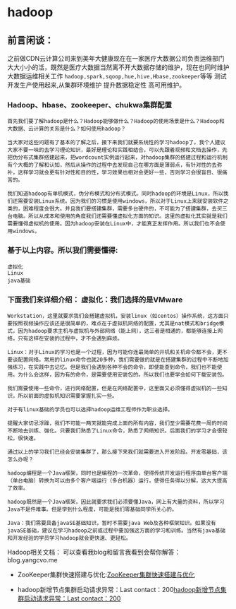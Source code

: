 # hadoop

## 前言闲谈：

之前做CDN云计算公司来到美年大健康现在在一家医疗大数据公司负责运维部门大大小小的活，既然是医疗大数据当然离不开大数据存储的维护，现在也同时维护大数据运维相关工作 `hadoop,spark,sqoop,hue,hive,Hbase,zookeeper`等等 测试开发生产使用起来,从集群环境维护 提升数据稳定性 高可用维护。



### Hadoop、hbase、zookeeper、chukwa集群配置

```
首先我们要了解hadoop是什么？Hadoop能够做什么？Hadoop的使用场景是什么？Hadoop和大数据、云计算的关系是什么？如何使用hadoop？

当大家对这些问题有了基本的了解之后，接下来我们就要系统性的学习hadoop了。我个人建议大家不要一味的去学习理论知识，最好是理论和实践相结合，可以先跟着视频和文档去操作，先把伪分布式集群搭建起来，把wordcount实例运行起来，对hadoop集群的搭建过程和运行机制有个大概的了解和认知，然后从操作的过程中去发现自己在哪方面是薄弱点，有针对性的去弥补，这样学习就会更有针对性和目的性，学习效果也相对会更好一些，否则学习会很盲目、很痛苦的。

我们知道hadoop有单机模式，伪分布模式和分布式模式。同时hadoop的环境是Linux，所以我们还需要安装Linux系统。因为我们的习惯是使用windows，所以对于Linux上来就安装软件之类的，困难程度会很大。并且我们要搭建集群，需要多台硬件的，不可能为了搭建集群，去买三台电脑。所以从成本和使用的角度我们还需要懂虚拟化方面的知识。这里的虚拟化其实就是我们需要懂得虚拟机的使用。因为hadoop安装在Linux中，才能真正发挥作用。所以我们也不会使用windows。

```
### 基于以上内容。所以我们需要懂得:
```
虚拟化
Linux
java基础
```

### 下面我们来详细介绍： 虚拟化：我们选择的是VMware
```
Workstation，这里就要求我们会搭建虚拟机，安装linux（如centos）操作系统，这方面只要按照视频操作应该还是很简单的，难点在于虚拟机网络的配置，尤其是nat模式和bridge模式，因为hadoop要求主机与虚拟机与外部网络（能上网），这三者是相通的，都能够连接上网络，只有这样在安装的过程中，才不会遇到麻烦。

Linux：对于Linux的学习也是一个过程，因为可能你连最简单的开机和关机命令都不会，更不要谈配置网络。常用的linux命令也就20多种，我们需要做的就是在搭建集群的过程中不断地加强练习，在实践中去记忆。但是我们会遇到各种不会的命令，即使能查到命令，我们也不能使用。为什么会这样，因为有的命令，是需要使用安装包的。所以我们也要学会如何下载安装包。

我们需要使用一些命令，进行网络配置，但是在网络配置中，这里面又必须懂得虚拟机的一些知识，所以前面的虚拟机知识需要掌握扎实一些。

对于有linux基础的学员也可以选择hadoop运维工程师作为职业选择。

提醒大家切忌浮躁，我们不可能一两天就能完成上面的所有内容，我们至少需要花费一周的时间不断地去训练、强化。只要我们熟悉了Linux命令，熟悉了网络知识。后面我们的学习才会很轻松，很快速。

通过以上的学习我们已经会安装集群了，那么接下来我们就需要进入开发阶段。开发零基础，该怎么办呢？

hadoop编程是一个Java框架，同时也是编程的一次革命，使得传统开发运行程序由单台客户端（单台电脑）转换为可以由多个客户端运行（多台机器）运行，使得任务得以分解，这大大提高了效率。

hadoop既然是一个Java框架，因此就要求我们必须要懂Java，网上有大量的资料，所以学习Java不是件难事。但是学到什么程度，可能是我们零基础同学所关心的。

Java：我们需要具备javaSE基础知识，暂时不需要java Web及各种框架知识。如果没有javaSE基础，建议在学习hadoop之前或过程中要加强这方面的学习和训练。当然有java基础和开发经验的学员学习hadoop就会更快速、更轻松。
```

Hadoop相关文档：
可以查看我blog和留言我看到会帮你解答：blog.yangcvo.me

* ZooKeeper集群快速搭建与优化:[ZooKeeper集群快速搭建与优化](http://blog.yancy.cc)

* hadoop新增节点集群启动请求异常：Last contact：200[hadoop新增节点集群启动请求异常：Last contact：200](http://blog.yancy.cc)


